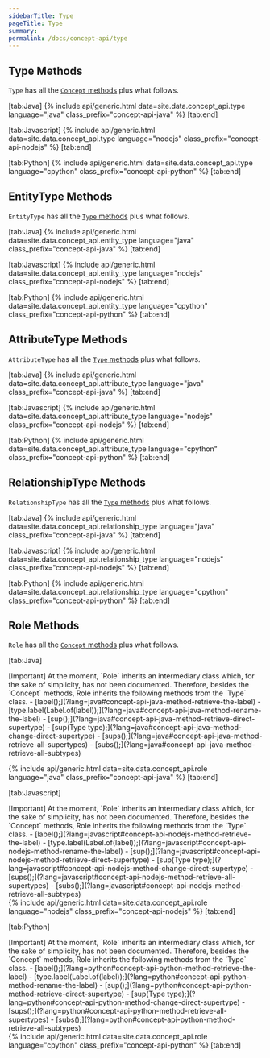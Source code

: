 ```yaml
---
sidebarTitle: Type
pageTitle: Type
summary:
permalink: /docs/concept-api/type
---
```


## Type Methods
`Type` has all the [`Concept` methods](/docs/concept-api/concept) plus what follows.

<div class="gtabs light" data-no-parse>

[tab:Java]
{% include api/generic.html data=site.data.concept_api.type language="java" class_prefix="concept-api-java" %}
[tab:end]

[tab:Javascript]
{% include api/generic.html data=site.data.concept_api.type language="nodejs" class_prefix="concept-api-nodejs" %}
[tab:end]

[tab:Python]
{% include api/generic.html data=site.data.concept_api.type language="cpython" class_prefix="concept-api-python" %}
[tab:end]

</div>

## EntityType Methods
`EntityType` has all the [`Type` methods](#type-methods) plus what follows.

<div class="gtabs light" data-no-parse>

[tab:Java]
{% include api/generic.html data=site.data.concept_api.entity_type language="java" class_prefix="concept-api-java" %}
[tab:end]

[tab:Javascript]
{% include api/generic.html data=site.data.concept_api.entity_type language="nodejs" class_prefix="concept-api-nodejs" %}
[tab:end]

[tab:Python]
{% include api/generic.html data=site.data.concept_api.entity_type language="cpython" class_prefix="concept-api-python" %}
[tab:end]

</div>

## AttributeType Methods
`AttributeType` has all the [`Type` methods](#type-methods) plus what follows.

<div class="gtabs light" data-no-parse>

[tab:Java]
{% include api/generic.html data=site.data.concept_api.attribute_type language="java" class_prefix="concept-api-java" %}
[tab:end]

[tab:Javascript]
{% include api/generic.html data=site.data.concept_api.attribute_type language="nodejs" class_prefix="concept-api-nodejs" %}
[tab:end]

[tab:Python]
{% include api/generic.html data=site.data.concept_api.attribute_type language="cpython" class_prefix="concept-api-python" %}
[tab:end]

</div>

## RelationshipType Methods
`RelationshipType` has all the [`Type` methods](#type-methods) plus what follows.

<div class="gtabs light" data-no-parse>

[tab:Java]
{% include api/generic.html data=site.data.concept_api.relationship_type language="java" class_prefix="concept-api-java" %}
[tab:end]

[tab:Javascript]
{% include api/generic.html data=site.data.concept_api.relationship_type language="nodejs" class_prefix="concept-api-nodejs" %}
[tab:end]

[tab:Python]
{% include api/generic.html data=site.data.concept_api.relationship_type language="cpython" class_prefix="concept-api-python" %}
[tab:end]

</div>

## Role Methods
`Role` has all the [`Concept` methods](#type-methods) plus what follows.

<div class="gtabs light" data-no-parse>

[tab:Java]
<div class="galert">
[Important]
At the moment, `Role` inherits an intermediary class which, for the sake of simplicity, has not been documented. Therefore, besides the `Concept` methods, Role inherits the following methods from the `Type` class.
- [label();](?lang=java#concept-api-java-method-retrieve-the-label)
- [type.label(Label.of(label));](?lang=java#concept-api-java-method-rename-the-label)
- [sup();](?lang=java#concept-api-java-method-retrieve-direct-supertype)
- [sup(Type type);](?lang=java#concept-api-java-method-change-direct-supertype)
- [sups();](?lang=java#concept-api-java-method-retrieve-all-supertypes)
- [subs();](?lang=java#concept-api-java-method-retrieve-all-subtypes)
</div>

{% include api/generic.html data=site.data.concept_api.role language="java" class_prefix="concept-api-java" %}
[tab:end]

[tab:Javascript]
<div class="galert">
[Important]
At the moment, `Role` inherits an intermediary class which, for the sake of simplicity, has not been documented. Therefore, besides the `Concept` methods, Role inherits the following methods from the `Type` class.
- [label();](?lang=javascript#concept-api-nodejs-method-retrieve-the-label)
- [type.label(Label.of(label));](?lang=javascript#concept-api-nodejs-method-rename-the-label)
- [sup();](?lang=javascript#concept-api-nodejs-method-retrieve-direct-supertype)
- [sup(Type type);](?lang=javascript#concept-api-nodejs-method-change-direct-supertype)
- [sups();](?lang=javascript#concept-api-nodejs-method-retrieve-all-supertypes)
- [subs();](?lang=javascript#concept-api-nodejs-method-retrieve-all-subtypes)
</div>
{% include api/generic.html data=site.data.concept_api.role language="nodejs" class_prefix="concept-api-nodejs" %}
[tab:end]

[tab:Python]
<div class="galert">
[Important]
At the moment, `Role` inherits an intermediary class which, for the sake of simplicity, has not been documented. Therefore, besides the `Concept` methods, Role inherits the following methods from the `Type` class.
- [label();](?lang=python#concept-api-python-method-retrieve-the-label)
- [type.label(Label.of(label));](?lang=python#concept-api-python-method-rename-the-label)
- [sup();](?lang=python#concept-api-python-method-retrieve-direct-supertype)
- [sup(Type type);](?lang=python#concept-api-python-method-change-direct-supertype)
- [sups();](?lang=python#concept-api-python-method-retrieve-all-supertypes)
- [subs();](?lang=python#concept-api-python-method-retrieve-all-subtypes)
</div>
{% include api/generic.html data=site.data.concept_api.role language="cpython" class_prefix="concept-api-python" %}
[tab:end]

</div>